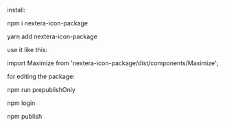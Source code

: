 install:

npm i nextera-icon-package

yarn add nextera-icon-package

use it like this:

import Maximize from 'nextera-icon-package/dist/components/Maximize';

for editing the package:

npm run prepublishOnly

npm login

npm publish
